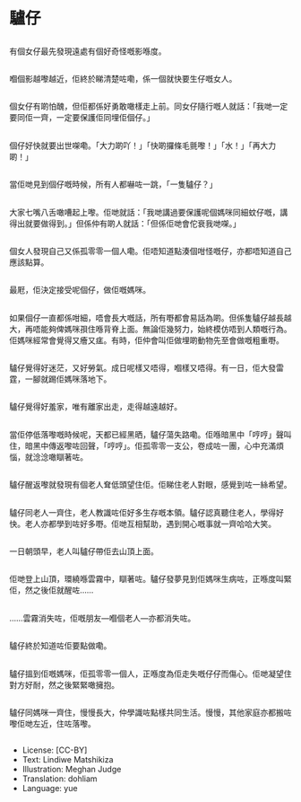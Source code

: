 # 驢仔

##
有個女仔最先發現遠處有個好奇怪嘅影喺度。

##
嗰個影越嚟越近，佢終於睇清楚咗嘞，係一個就快要生仔嘅女人。

##
個女仔有啲怕醜，但佢都係好勇敢噉樣走上前。同女仔隨行嘅人就話：「我哋一定要同佢一齊，一定要保護佢同埋佢個仔。」

##
個仔好快就要出世㗎嘞。「大力啲吖！」「快啲攞條毛氈嚟！」「水！」「再大力啲！」

##
當佢哋見到個仔嘅時候，所有人都嚇咗一跳，「一隻驢仔？」

##
大家七嘴八舌噉嘈起上嚟。佢哋就話：「我哋講過要保護呢個媽咪同細蚊仔嘅，講得出就要做得到。」但係仲有啲人就話：「但係佢哋會佗衰我哋㗎。」

##
個女人發現自己又係孤零零一個人嘞。佢唔知道點湊個咁怪嘅仔，亦都唔知道自己應該點算。

##
最屘，佢決定接受呢個仔，做佢嘅媽咪。

##
如果個仔一直都係咁細，唔會長大嘅話，所有嘢都會易話為啲。但係隻驢仔越長越大，再唔能夠俾媽咪孭住喺背脊上面。無論佢幾努力，始終模仿唔到人類嘅行為。佢媽咪經常會覺得又癐又𤷪。有時，佢仲會叫佢做埋啲動物先至會做嘅粗重嘢。

##
驢仔覺得好迷茫，又好勞氣。成日呢樣又唔得，嗰樣又唔得。有一日，佢大發雷霆，一腳就踢佢媽咪落地下。

##
驢仔覺得好羞家，唯有離家出走，走得越遠越好。

##
當佢停低落嚟嘅時候呢，天都已經黑晒，驢仔蕩失路嘞。佢喺暗黑中「哼哼」聲叫住，暗黑中傳返嚟咗回聲，「哼哼」。佢孤零零一支公，卷成咗一團，心中充滿煩惱，就淰淰噉瞓著咗。

##
驢仔醒返嚟就發現有個老人耷低頭望住佢。佢睇住老人對眼，感覺到咗一絲希望。

##
驢仔同老人一齊住，老人教識咗佢好多生存嘅本領。驢仔認真聽住老人，學得好快。老人亦都學到咗好多嘢。佢哋互相幫助，遇到開心嘅事就一齊哈哈大笑。

##
一日朝頭早，老人叫驢仔帶佢去山頂上面。

##
佢哋登上山頂，環繞喺雲霧中，瞓著咗。驢仔發夢見到佢媽咪生病咗，正喺度叫緊佢，然之後佢就醒咗……

##
……雲霧消失咗，佢嘅朋友—嗰個老人—亦都消失咗。

##
驢仔終於知道咗佢要點做嘞。

##
驢仔搵到佢嘅媽咪，佢孤零零一個人，正喺度為佢走失嘅仔仔而傷心。佢哋凝望住對方好耐，然之後緊緊噉擁抱。

##
驢仔同媽咪一齊住，慢慢長大，仲學識咗點樣共同生活。慢慢，其他家庭亦都搬咗嚟佢哋左近，住咗落嚟。

##
* License: [CC-BY]
* Text: Lindiwe Matshikiza
* Illustration: Meghan Judge
* Translation: dohliam
* Language: yue
